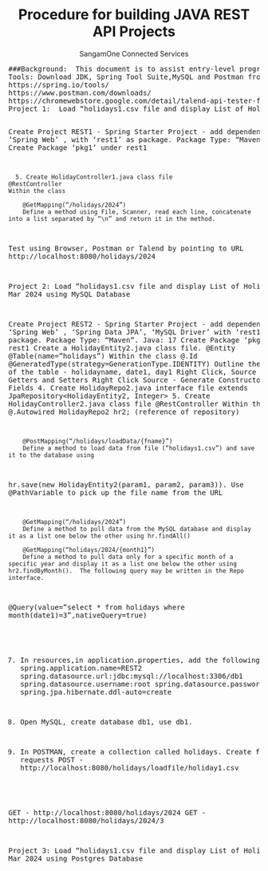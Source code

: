 <h1 align="center">Procedure for building JAVA REST API Projects</h1>
<p align="center">SangamOne Connected Services</p>
<pre >
###Background:  This document is to assist entry-level programmers to build simple REST API projects using Java, Spring Tool Suite, Postman, Talend API Tester.
Tools: Download JDK, Spring Tool Suite,MySQL and Postman from https://www.oracle.com/in/java/technologies/downloads/
https://spring.io/tools/
https://www.postman.com/downloads/
https://chromewebstore.google.com/detail/talend-api-tester-free-ed/aejoelaoggembcahagimdiliamlcdmfm
Project 1:  Load “holidays1.csv file and display List of Holidays in Mar 2024 without using Database

Create Project REST1 - Spring Starter Project - add dependencies ‘Spring Web’ , with ‘rest1’ as package.  Package Type: “Maven”.  Java: 17
Create Package ‘pkg1’ under rest1

      5. Create HolidayController1.java class file
	@RestController
	Within the class

		@GetMapping(“/holidays/2024”)
		Define a method using File, Scanner, read each line, concatenate into a list separated by “\n” and return it in the method.

Test using Browser, Postman or Talend by pointing to URL http://localhost:8080/holidays/2024

Project 2:  Load “holidays1.csv file and display List of Holidays in Mar 2024 using MySQL Database
  
Create Project REST2 - Spring Starter Project - add dependencies ‘Spring Web’ , ‘Spring Data JPA’, ‘MySQL Driver’ with ‘rest1’ as package.  Package Type: “Maven”.  Java: 17
Create Package ‘pkg1’ under rest1
Create a HolidayEntity2.java class file. 
@Entity
@Table(name=”holidays”) 
Within the class
	@.Id
	@GeneratedType(strategy=GenerationType.IDENTITY)
Outline the attributes of the table - holidayname, date1, day1
Right Click, Source - Generate Getters and Setters
Right Click Source - Generate Constructor with Fields
      4. Create HolidayRepo2.java interface file
	extends JpaRepository<HolidayEntity2, Integer>
      5. Create HolidayController2.java class file
	@RestController
	Within the class
		@.Autowired
		HolidayRepo2 hr2;    (reference of repository)

		@PostMapping(“/holidays/loadData/{fname}”)
		Define a method to load data from file (“holidays1.csv”) and save it to the database using
hr.save(new HolidayEntity2(param1, param2, param3)). Use @PathVariable to pick up the file name from the URL

		@GetMapping(“/holidays/2024”)
		Define a method to pull data from the MySQL database and display it as a list one below the other using hr.findAll()

		@GetMapping(“holidays/2024/{month1}”)
		Define a method to pull data only for a specific month of a specific year and display it as a list one below the other using hr2.findByMonth().  The following query may be written in the Repo interface.
@Query(value=”select * from holidays where month(date1)=3”,nativeQuery=true)

7. In resources,in application.properties, add the following lines
spring.application.name=REST2
spring.datasource.url:jdbc:mysql://localhost:3306/db1
spring.datasource.username:root
spring.datasource.password:root
spring.jpa.hibernate.ddl-auto=create

8. Open MySQL, create database db1,  use db1.
9. In POSTMAN, create a collection called holidays. Create following requests
POST - http://localhost:8080/holidays/loadfile/holiday1.csv

GET - http://localhost:8080/holidays/2024
GET - http://localhost:8080/holidays/2024/3
		
Project 3:  Load “holidays1.csv file and display List of Holidays in Mar 2024 using Postgres Database

</pre>
